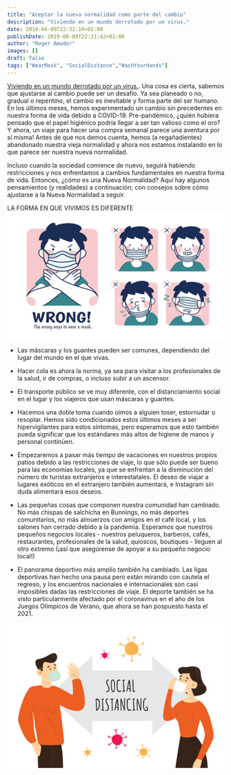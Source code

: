 ```yaml
---
title: "Aceptar la nueva normalidad como parte del cambio"
description: "Viviendo en un mundo derrotado por un virus."
date: 2019-04-09T22:32:19+01:00
publishDate: 2019-08-09T22:21:42+01:00
author: "Roger Amador"
images: []
draft: false
tags: ["WearMask", "SocialDistance","WashYourHands"]
---
```


[Viviendo en un mundo derrotado por un virus.](#). Una cosa es cierta, sabemos que ajustarse al cambio puede ser un desafío. Ya sea planeado o no, gradual o repentino, el cambio es inevitable y forma parte del ser humano. En los últimos meses, hemos experimentado un cambio sin precedentes en nuestra forma de vida debido a COVID-19. Pre-pandémico, ¿quién hubiera pensado que el papel higiénico podría llegar a ser tan valioso como el oro? Y ahora, un viaje para hacer una compra semanal parece una aventura por sí misma! Antes de que nos demos cuenta, hemos (a regañadientes) abandonado nuestra vieja normalidad y ahora nos estamos instalando en lo que parece ser nuestra nueva normalidad. 

Incluso cuando la sociedad comience de nuevo, seguirá habiendo restricciones y nos enfrentamos a cambios fundamentales en nuestra forma de vida. Entonces, ¿cómo es una Nueva Normalidad? Aquí hay algunos pensamientos (y realidades) a continuación; con consejos sobre cómo ajustarse a la Nueva Normalidad a seguir.

 

LA FORMA EN QUE VIVIMOS ES DIFERENTE
![mask.](./images/mask.jpg)

- Las máscaras y los guantes pueden ser comunes, dependiendo del lugar del mundo en el que vivas.

- Hacer cola es ahora la norma, ya sea para visitar a los profesionales de la salud, ir de compras, o incluso subir a un ascensor.

- El transporte público se ve muy diferente, con el distanciamiento social en el lugar y los viajeros que usan máscaras y guantes.

- Hacemos una doble toma cuando oímos a alguien toser, estornudar o resoplar. Hemos sido condicionados estos últimos meses a ser hipervigilantes para estos síntomas, pero esperamos que esto también pueda significar que los estándares más altos de higiene de manos y personal continúen.

- Empezaremos a pasar más tiempo de vacaciones en nuestros propios patios debido a las restricciones de viaje, lo que sólo puede ser bueno para las economías locales, ya que se enfrentan a la disminución del número de turistas extranjeros e interestatales. El deseo de viajar a lugares exóticos en el extranjero también aumentará, e Instagram sin duda alimentará esos deseos.

- Las pequeñas cosas que componen nuestra comunidad han cambiado. No más chispas de salchicha en Bunnings, no más deportes comunitarios, no más almuerzos con amigos en el café local, y los salones han cerrado debido a la pandemia. Esperamos que nuestros pequeños negocios locales - nuestros peluqueros, barberos, cafés, restaurantes, profesionales de la salud, quioscos, boutiques - lleguen al otro extremo (¡así que asegúrense de apoyar a su pequeño negocio local!)

- El panorama deportivo más amplio también ha cambiado. Las ligas deportivas han hecho una pausa pero están mirando con cautela el regreso, y los encuentros nacionales e internacionales son casi imposibles dadas las restricciones de viaje. El deporte también se ha visto particularmente afectado por el coronavirus en el año de los Juegos Olímpicos de Verano, que ahora se han pospuesto hasta el 2021.

![distance.](./images/distance.jpg)
